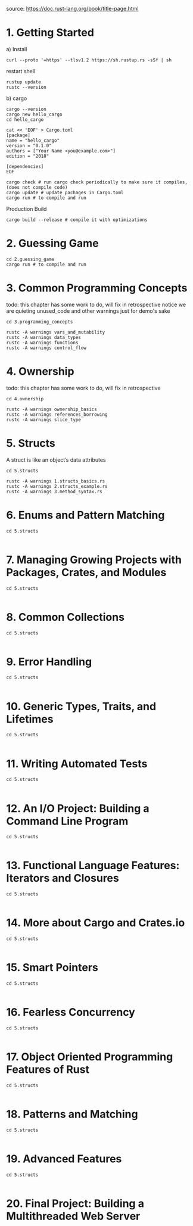 
source: https://doc.rust-lang.org/book/title-page.html

# 1. Getting Started

a) Install
```
curl --proto '=https' --tlsv1.2 https://sh.rustup.rs -sSf | sh
```
restart shell
```
rustup update
rustc --version
```

b) cargo
```
cargo --version
cargo new hello_cargo
cd hello_cargo

cat << 'EOF' > Cargo.toml
[package]
name = "hello_cargo"
version = "0.1.0"
authors = ["Your Name <you@example.com>"]
edition = "2018"

[dependencies]
EOF
```
```
cargo check # run cargo check periodically to make sure it compiles, (does not compile code)
cargo update # update pachages in Cargo.toml
cargo run # to compile and run
```
Production Build
```
cargo build --release # compile it with optimizations
```

# 2. Guessing Game
```
cd 2.guessing_game
cargo run # to compile and run
```

# 3. Common Programming Concepts

todo: this chapter has some work to do, will fix in retrospective
notice we are quieting unused_code and other warnings just for demo's sake

```
cd 3.programming_concepts

rustc -A warnings vars_and_mutability
rustc -A warnings data_types
rustc -A warnings functions
rustc -A warnings control_flow
```

# 4. Ownership

todo: this chapter has some work to do, will fix in retrospective

```
cd 4.ownership

rustc -A warnings ownership_basics
rustc -A warnings references_borrowing
rustc -A warnings slice_type
```

# 5. Structs

A struct is like an object’s data attributes

```
cd 5.structs

rustc -A warnings 1.structs_basics.rs
rustc -A warnings 2.structs_example.rs
rustc -A warnings 3.method_syntax.rs
```


# 6. Enums and Pattern Matching

```
cd 5.structs


```

# 7. Managing Growing Projects with Packages, Crates, and Modules

```
cd 5.structs


```

# 8. Common Collections

```
cd 5.structs


```

# 9. Error Handling

```
cd 5.structs


```

# 10. Generic Types, Traits, and Lifetimes

```
cd 5.structs


```

# 11. Writing Automated Tests

```
cd 5.structs


```

# 12. An I/O Project: Building a Command Line Program

```
cd 5.structs


```

# 13. Functional Language Features: Iterators and Closures

```
cd 5.structs


```

# 14. More about Cargo and Crates.io

```
cd 5.structs


```

# 15. Smart Pointers

```
cd 5.structs


```

# 16. Fearless Concurrency

```
cd 5.structs


```

# 17. Object Oriented Programming Features of Rust

```
cd 5.structs


```

# 18. Patterns and Matching

```
cd 5.structs


```

# 19. Advanced Features

```
cd 5.structs


```

# 20. Final Project: Building a Multithreaded Web Server